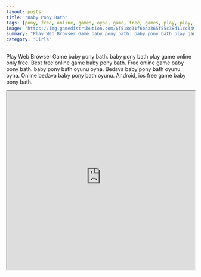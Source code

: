 ```yaml
---
layout: posts
title: "Baby Pony Bath"
tags: [pony, free, online, games, oyna, game, free, games, play, play, games]
image: "https://img.gamedistribution.com/6f518c31f6baa365f55c38d11cc349d1.jpg"
summary: "Play Web Browser Game baby pony bath. baby pony bath play game online only free. Best free online game baby pony bath. Free online game baby pony bath. baby pony bath oyunu oyna. Bedava baby pony bath oyunu oyna. Online bedava baby pony bath oyunu. Android, ios free game baby pony bath."
category: "Girls"
---
```


Play Web Browser Game baby pony bath. baby pony bath play game online only free. Best free online game baby pony bath. Free online game baby pony bath. baby pony bath oyunu oyna. Bedava baby pony bath oyunu oyna. Online bedava baby pony bath oyunu. Android, ios free game baby pony bath.

<iframe width="100%" height="480px;" src="https://flash.gamedistribution.com?game=6f518c31f6baa365f55c38d11cc349d1"></iframe>
